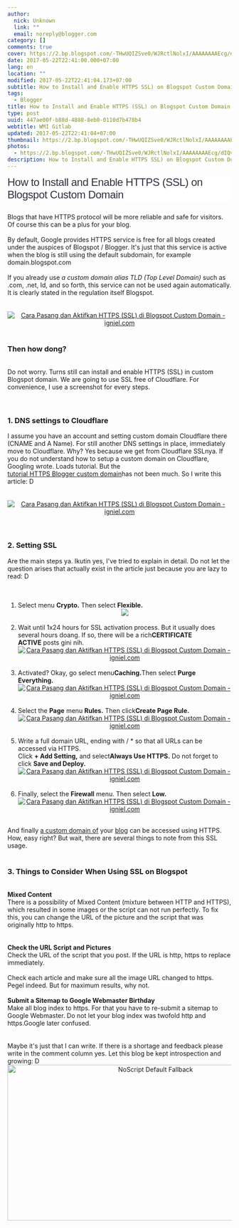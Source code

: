 ```yaml
---
author:
  nick: Unknown
  link: ""
  email: noreply@blogger.com
category: []
comments: true
cover: https://2.bp.blogspot.com/-THwUQIZSve0/WJRctlNolxI/AAAAAAAAEcg/dIQv0GpStXkwgpoAFZFdWefnzy8DJkTmACPcB/s1600/Cara%2BPasang%2Bdan%2BAktifkan%2BHTTPS%2B%2528SSL%2529%2Bdi%2BBlogspot%2BCustom%2BDomain%2B02.jpg
date: 2017-05-22T22:41:00.000+07:00
lang: en
location: ""
modified: 2017-05-22T22:41:04.173+07:00
subtitle: How to Install and Enable HTTPS SSL) on Blogspot Custom Domain
tags:
  - Blogger
title: How to Install and Enable HTTPS (SSL) on Blogspot Custom Domain
type: post
uuid: 447ae00f-b88d-4888-8eb0-0110d7b478b4
webtitle: WMI Gitlab
updated: 2017-05-22T22:41:04+07:00
thumbnail: https://2.bp.blogspot.com/-THwUQIZSve0/WJRctlNolxI/AAAAAAAAEcg/dIQv0GpStXkwgpoAFZFdWefnzy8DJkTmACPcB/s1600/Cara%2BPasang%2Bdan%2BAktifkan%2BHTTPS%2B%2528SSL%2529%2Bdi%2BBlogspot%2BCustom%2BDomain%2B02.jpg
photos:
  - https://2.bp.blogspot.com/-THwUQIZSve0/WJRctlNolxI/AAAAAAAAEcg/dIQv0GpStXkwgpoAFZFdWefnzy8DJkTmACPcB/s1600/Cara%2BPasang%2Bdan%2BAktifkan%2BHTTPS%2B%2528SSL%2529%2Bdi%2BBlogspot%2BCustom%2BDomain%2B02.jpg
description: How to Install and Enable HTTPS SSL) on Blogspot Custom Domain
---
```


<h2 style="background-color: white; border: 0px; box-sizing: border-box; color: #2f303f; font-family: Tahoma, sans-serif; font-size: 24px; font-stretch: inherit; font-weight: normal; letter-spacing: -0.5px; line-height: initial; margin: 0px 0px 10px; padding: 0px; vertical-align: baseline;"><span class="notranslate" style="border: 0px; box-sizing: border-box; font-family: inherit; font-size: inherit; font-stretch: inherit; font-style: inherit; font-variant: inherit; font-weight: inherit; line-height: inherit; margin: 0px; padding: 0px; vertical-align: baseline;">How to Install and Enable HTTPS (SSL) on Blogspot Custom Domain</span></h2><div><span class="notranslate" style="border: 0px; box-sizing: border-box; font-family: inherit; font-size: inherit; font-stretch: inherit; font-style: inherit; font-variant: inherit; font-weight: inherit; line-height: inherit; margin: 0px; padding: 0px; vertical-align: baseline;"><br></span></div><div><span class="notranslate" style="border: 0px; box-sizing: border-box; font-family: inherit; font-size: inherit; font-stretch: inherit; font-style: inherit; font-variant: inherit; font-weight: inherit; line-height: inherit; margin: 0px; padding: 0px; vertical-align: baseline;">Blogs that have HTTPS protocol will be more reliable and safe for visitors. Of course this can be a plus for your blog.<br><br>By default, Google provides HTTPS service is free for all blogs created under the auspices of Blogspot / Blogger. It's just that this service is active when the blog is still using the default subdomain, for example domain.blogspot.com<br><br>If you already use&nbsp;<em style="font-family: inherit; font-variant: inherit; font-weight: inherit; line-height: inherit;">a custom domain alias TLD (Top Level Domain)&nbsp;</em><span style="font-family: inherit; font-size: inherit; font-style: inherit; font-variant: inherit; font-weight: inherit; line-height: inherit;">such as .com, .net, Id, and so forth, this service can not be used again automatically. It is clearly stated in the regulation itself Blogspot.</span><br><br><br><center><a href="https://2.bp.blogspot.com/-THwUQIZSve0/WJRctlNolxI/AAAAAAAAEcg/dIQv0GpStXkwgpoAFZFdWefnzy8DJkTmACPcB/s1600/Cara%2BPasang%2Bdan%2BAktifkan%2BHTTPS%2B%2528SSL%2529%2Bdi%2BBlogspot%2BCustom%2BDomain%2B02.jpg" title="How to Install and Enable HTTPS (SSL) on Blogspot Custom Domain - igniel.com" rel="noopener noreferer nofollow"><img alt="Cara Pasang dan Aktifkan HTTPS (SSL) di Blogspot Custom Domain - igniel.com" border="0" src="https://2.bp.blogspot.com/-THwUQIZSve0/WJRctlNolxI/AAAAAAAAEcg/dIQv0GpStXkwgpoAFZFdWefnzy8DJkTmACPcB/s1600/Cara%2BPasang%2Bdan%2BAktifkan%2BHTTPS%2B%2528SSL%2529%2Bdi%2BBlogspot%2BCustom%2BDomain%2B02.jpg" title="How to Install and Enable HTTPS (SSL) on Blogspot Custom Domain - igniel.com"></a></center><br><h3>Then how dong?</h3><br>Do not worry. Turns still can&nbsp;<span style="font-family: inherit; font-size: inherit; font-style: inherit; font-variant: inherit; font-weight: inherit; line-height: inherit;">install and enable HTTPS (SSL) in custom Blogspot domain</span><span style="font-family: inherit; font-size: inherit; font-style: inherit; font-variant: inherit; font-weight: inherit; line-height: inherit;">. We are going to use SSL free of Cloudflare. For convenience, I use a screenshot for every steps.</span><br><br><br><h3>1. DNS settings to Cloudflare</h3>I assume you have an account and setting custom domain Cloudflare there (CNAME and A Name). For still another DNS settings in place, immediately move to Cloudflare. Why? Yes because we get from Cloudflare SSLnya. If you do not understand how to setup a custom domain on Cloudflare, Googling wrote. Loads tutorial. But the<br><a href="http://www.webmanajemen.com/search?q=https%20blogger" rel="noopener noreferer nofollow">tutorial HTTPS Blogger custom domain</a>has not been much. So I write this article: D<br><br><br><center><a href="https://4.bp.blogspot.com/-h2mt4eiAGmE/WJRctjZJ94I/AAAAAAAAEcY/LKmeapn9NJEefMfI1Naxwlta3Uy7-fQ1wCPcB/s1600/Cara%2BPasang%2Bdan%2BAktifkan%2BHTTPS%2B%2528SSL%2529%2Bdi%2BBlogspot%2BCustom%2BDomain%2B03.jpg" title="How to Install and Enable HTTPS (SSL) on Blogspot Custom Domain - igniel.com" rel="noopener noreferer nofollow"><img alt="Cara Pasang dan Aktifkan HTTPS (SSL) di Blogspot Custom Domain - igniel.com" border="0" src="https://4.bp.blogspot.com/-h2mt4eiAGmE/WJRctjZJ94I/AAAAAAAAEcY/LKmeapn9NJEefMfI1Naxwlta3Uy7-fQ1wCPcB/s1600/Cara%2BPasang%2Bdan%2BAktifkan%2BHTTPS%2B%2528SSL%2529%2Bdi%2BBlogspot%2BCustom%2BDomain%2B03.jpg" title="How to Install and Enable HTTPS (SSL) on Blogspot Custom Domain - igniel.com"></a></center><br><br><h3>2. Setting SSL</h3>Are the main steps ya. Ikutin yes, I've tried to explain in detail. Do not let the question arises that actually exist in the article just because you are lazy to read: D<br><br><br><ol><li>Select menu&nbsp;<strong>Crypto.</strong>&nbsp;Then select&nbsp;<strong>Flexible.</strong><br><center><a alt="Cara Pasang dan Aktifkan HTTPS (SSL) di Blogspot Custom Domain - igniel.com" href="https://4.bp.blogspot.com/-KOt8-qpONkI/WJRcuPxyZ1I/AAAAAAAAEc4/JPawyuROLUUiN-vvRQ574oDDQTED2g7_gCPcB/s1600/Cara%2BPasang%2Bdan%2BAktifkan%2BHTTPS%2B%2528SSL%2529%2Bdi%2BBlogspot%2BCustom%2BDomain%2B04.jpg" title="How to Install and Enable HTTPS (SSL) on Blogspot Custom Domain - igniel.com" rel="noopener noreferer nofollow"><img border="0" src="https://4.bp.blogspot.com/-KOt8-qpONkI/WJRcuPxyZ1I/AAAAAAAAEc4/JPawyuROLUUiN-vvRQ574oDDQTED2g7_gCPcB/s1600/Cara%2BPasang%2Bdan%2BAktifkan%2BHTTPS%2B%2528SSL%2529%2Bdi%2BBlogspot%2BCustom%2BDomain%2B04.jpg"></a></center></li><br><li>Wait until 1x24 hours for SSL activation process. But it usually does several hours doang. If so, there will be a rich<strong>CERTIFICATE ACTIVE</strong>&nbsp;posts gini nih.<br><center><a href="https://2.bp.blogspot.com/-3qu2krWQYps/WJRcuPzmGZI/AAAAAAAAEc4/SfVENdYuGl0tj6orjVjYnzB61NmkqJ7jQCPcB/s1600/Cara%2BPasang%2Bdan%2BAktifkan%2BHTTPS%2B%2528SSL%2529%2Bdi%2BBlogspot%2BCustom%2BDomain%2B05.jpg" title="How to Install and Enable HTTPS (SSL) on Blogspot Custom Domain - igniel.com" rel="noopener noreferer nofollow"><img alt="Cara Pasang dan Aktifkan HTTPS (SSL) di Blogspot Custom Domain - igniel.com" border="0" src="https://2.bp.blogspot.com/-3qu2krWQYps/WJRcuPzmGZI/AAAAAAAAEc4/SfVENdYuGl0tj6orjVjYnzB61NmkqJ7jQCPcB/s1600/Cara%2BPasang%2Bdan%2BAktifkan%2BHTTPS%2B%2528SSL%2529%2Bdi%2BBlogspot%2BCustom%2BDomain%2B05.jpg" title="How to Install and Enable HTTPS (SSL) on Blogspot Custom Domain - igniel.com"></a></center></li><br><li>Activated? Okay, go select menu<strong>Caching.</strong>Then select&nbsp;<strong>Purge Everything.</strong><br><center><a href="https://1.bp.blogspot.com/-LvcHXjUSojo/WJRcuOXeU5I/AAAAAAAAEc4/dTPNFarKX3Q6yEVnOxbvP6YM9uoISbpogCPcB/s1600/Cara%2BPasang%2Bdan%2BAktifkan%2BHTTPS%2B%2528SSL%2529%2Bdi%2BBlogspot%2BCustom%2BDomain%2B06.jpg" title="How to Install and Enable HTTPS (SSL) on Blogspot Custom Domain - igniel.com" rel="noopener noreferer nofollow"><img alt="Cara Pasang dan Aktifkan HTTPS (SSL) di Blogspot Custom Domain - igniel.com" border="0" src="https://1.bp.blogspot.com/-LvcHXjUSojo/WJRcuOXeU5I/AAAAAAAAEc4/dTPNFarKX3Q6yEVnOxbvP6YM9uoISbpogCPcB/s1600/Cara%2BPasang%2Bdan%2BAktifkan%2BHTTPS%2B%2528SSL%2529%2Bdi%2BBlogspot%2BCustom%2BDomain%2B06.jpg" title="How to Install and Enable HTTPS (SSL) on Blogspot Custom Domain - igniel.com"></a></center></li><br><li>Select the&nbsp;<strong>Page</strong>&nbsp;menu&nbsp;<strong>Rules.</strong>&nbsp;Then click<strong>Create Page Rule.</strong><br><center><a href="https://4.bp.blogspot.com/-Bg55XAVeLT4/WJRcuiSRX0I/AAAAAAAAEc4/WephcdCAWO0AkpsMwYDo9P50NzCUjhWVQCPcB/s1600/Cara%2BPasang%2Bdan%2BAktifkan%2BHTTPS%2B%2528SSL%2529%2Bdi%2BBlogspot%2BCustom%2BDomain%2B07.jpg" title="How to Install and Enable HTTPS (SSL) on Blogspot Custom Domain - igniel.com" rel="noopener noreferer nofollow"><img alt="Cara Pasang dan Aktifkan HTTPS (SSL) di Blogspot Custom Domain - igniel.com" border="0" src="https://4.bp.blogspot.com/-Bg55XAVeLT4/WJRcuiSRX0I/AAAAAAAAEc4/WephcdCAWO0AkpsMwYDo9P50NzCUjhWVQCPcB/s1600/Cara%2BPasang%2Bdan%2BAktifkan%2BHTTPS%2B%2528SSL%2529%2Bdi%2BBlogspot%2BCustom%2BDomain%2B07.jpg" title="How to Install and Enable HTTPS (SSL) on Blogspot Custom Domain - igniel.com"></a></center></li><br><li>Write a full domain URL, ending with / * so that all URLs can be accessed via HTTPS.<br>Click&nbsp;<strong>+ Add Setting,</strong>&nbsp;and select<strong>Always Use HTTPS.</strong>&nbsp;Do not forget to click&nbsp;<strong>Save and Deploy.</strong><br><center><a href="https://1.bp.blogspot.com/-HsVkf3yYYDg/WJRcumvSRJI/AAAAAAAAEc4/Jubc-7Kyagwm6cTNonj9oUpp8SohieA3QCPcB/s1600/Cara%2BPasang%2Bdan%2BAktifkan%2BHTTPS%2B%2528SSL%2529%2Bdi%2BBlogspot%2BCustom%2BDomain%2B08.jpg" title="How to Install and Enable HTTPS (SSL) on Blogspot Custom Domain - igniel.com" rel="noopener noreferer nofollow"><img alt="Cara Pasang dan Aktifkan HTTPS (SSL) di Blogspot Custom Domain - igniel.com" border="0" src="https://1.bp.blogspot.com/-HsVkf3yYYDg/WJRcumvSRJI/AAAAAAAAEc4/Jubc-7Kyagwm6cTNonj9oUpp8SohieA3QCPcB/s1600/Cara%2BPasang%2Bdan%2BAktifkan%2BHTTPS%2B%2528SSL%2529%2Bdi%2BBlogspot%2BCustom%2BDomain%2B08.jpg" title="How to Install and Enable HTTPS (SSL) on Blogspot Custom Domain - igniel.com"></a></center></li><br><li>Finally, select the&nbsp;<strong>Firewall</strong>&nbsp;menu. Then select&nbsp;<strong>Low.</strong><br><center><a href="https://4.bp.blogspot.com/-lO0krNJgGTo/WJR4REUTDmI/AAAAAAAAEdI/8mgWjrr8Tg879MD7NGZ1_PQKPIwOxYF1ACPcB/s1600/Cara%2BPasang%2Bdan%2BAktifkan%2BHTTPS%2B%2528SSL%2529%2Bdi%2BBlogspot%2BCustom%2BDomain%2B09.jpg" title="How to Install and Enable HTTPS (SSL) on Blogspot Custom Domain - igniel.com" rel="noopener noreferer nofollow"><img alt="Cara Pasang dan Aktifkan HTTPS (SSL) di Blogspot Custom Domain - igniel.com" border="0" src="https://4.bp.blogspot.com/-lO0krNJgGTo/WJR4REUTDmI/AAAAAAAAEdI/8mgWjrr8Tg879MD7NGZ1_PQKPIwOxYF1ACPcB/s1600/Cara%2BPasang%2Bdan%2BAktifkan%2BHTTPS%2B%2528SSL%2529%2Bdi%2BBlogspot%2BCustom%2BDomain%2B09.jpg" title="How to Install and Enable HTTPS (SSL) on Blogspot Custom Domain - igniel.com"></a></center></li></ol><br>And finally&nbsp;<u style="font-family: inherit; font-style: inherit; font-variant: inherit; font-weight: inherit; line-height: inherit;">a custom domain of</u><span style="font-family: inherit; font-size: inherit; font-style: inherit; font-variant: inherit; font-weight: inherit; line-height: inherit;">&nbsp;your&nbsp;</span><u style="font-family: inherit; font-size: inherit; font-style: inherit; font-variant: inherit; font-weight: inherit; line-height: inherit;">blog</u><span style="font-family: inherit; font-size: inherit; font-style: inherit; font-variant: inherit; font-weight: inherit; line-height: inherit;">&nbsp;can be accessed using HTTPS. How, easy right? But wait, there are several things to note from this SSL usage.</span><br><br><h3>3. Things to Consider When Using SSL on Blogspot</h3><br><strong>Mixed Content</strong><br>There is a possibility of Mixed Content (mixture between HTTP and HTTPS), which resulted in some images or the script can not run perfectly. To fix this, you can change the URL of the picture and the script that was originally http to https.<br><br><br><strong>Check the URL Script and Pictures</strong><br>Check the URL of the script that you post. If the URL is http, https to replace immediately.<br><br>Check each article and make sure all the image URL changed to https. Pegel indeed. But for maximum results, why not.<br><br><strong>Submit a Sitemap to Google Webmaster Birthday</strong><br>Make all blog index to https. For that you have to re-submit a sitemap to Google Webmaster. Do not let your blog index was twofold http and https.Google later confused.<br><br><br>Maybe it's just that I can write. If there is a shortage and feedback please write in the comment column yes. Let this blog be kept introspection and growing: D</span></div><style amp-custom="">.thumb-post{text-align:center;margin:0;padding:0;width:100%} .thumb-post amp-img{width:100%;max-width:100%;height:auto;min-height:450px;max-height:600px;margin:0} </style> <div class="thumb-post"><noscript><img src="https://scontent.fsub2-1.fna.fbcdn.net/v/t1.0-9/fr/cp0/e15/q65/17796846_1773189839677671_6977008867135609966_n.png.jpg?efg=eyJpIjoidCJ9&amp;oh=292c21d1c58e8e185a8d6c63dec60c5a&amp;oe=5957C4B8" width="650" height="350" alt="NoScript Default Fallback" title="default fallback"></noscript></div>